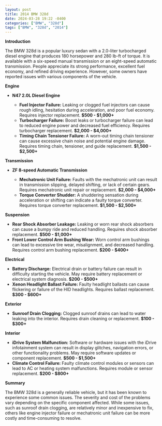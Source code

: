 ```yaml
---
layout: post
title: 2014 BMW 328d
date: 2024-03-28 19:22 -0400
categories: ["BMW", "328d"]
tags: ["BMW", "328d", "2014"]
---
```

**Introduction**

The BMW 328d is a popular luxury sedan with a 2.0-liter turbocharged diesel engine that produces 180 horsepower and 280 lb-ft of torque. It is available with a six-speed manual transmission or an eight-speed automatic transmission. People appreciate its strong performance, excellent fuel economy, and refined driving experience. However, some owners have reported issues with various components of the vehicle.

**Engine**

* **N47 2.0L Diesel Engine**

  * **Fuel Injector Failure:** Leaking or clogged fuel injectors can cause rough idling, hesitation during acceleration, and poor fuel economy. Requires injector replacement. **$500 - $1,000+**
  * **Turbocharger Failure:** Boost leaks or turbocharger failure can lead to reduced engine power and decreased fuel efficiency. Requires turbocharger replacement. **$2,000 - $4,000+**
  * **Timing Chain Tensioner Failure:** A worn-out timing chain tensioner can cause excessive chain noise and potential engine damage. Requires timing chain, tensioner, and guide replacement. **$1,500 - $2,500+**

**Transmission**

* **ZF 8-speed Automatic Transmission**

  * **Mechatronic Unit Failure:** Faults with the mechatronic unit can result in transmission slipping, delayed shifting, or lack of certain gears. Requires mechatronic unit repair or replacement. **$2,000 - $4,000+**
  * **Torque Converter Shudder:** A shuddering sensation during acceleration or shifting can indicate a faulty torque converter. Requires torque converter replacement. **$1,500 - $2,500+**

**Suspension**

* **Rear Shock Absorber Leakage:** Leaking or worn rear shock absorbers can cause a bumpy ride and reduced handling. Requires shock absorber replacement. **$500 - $1,000+**
* **Front Lower Control Arm Bushing Wear:** Worn control arm bushings can lead to excessive tire wear, misalignment, and decreased handling. Requires control arm bushing replacement. **$200 - $400+**

**Electrical**

* **Battery Discharge:** Electrical drain or battery failure can result in difficulty starting the vehicle. May require battery replacement or electrical system diagnosis. **$200 - $500+**
* **Xenon Headlight Ballast Failure:** Faulty headlight ballasts can cause flickering or failure of the HID headlights. Requires ballast replacement. **$300 - $600+**

**Exterior**

* **Sunroof Drain Clogging:** Clogged sunroof drains can lead to water leaking into the interior. Requires drain cleaning or replacement. **$100 - $300+**

**Interior**

* **iDrive System Malfunction:** Software or hardware issues with the iDrive infotainment system can result in display glitches, navigation errors, or other functionality problems. May require software updates or component replacement. **$500 - $1,500+**
* **Climate Control Failure:** Faulty climate control modules or sensors can lead to AC or heating system malfunctions. Requires module or sensor replacement. **$200 - $800+**

**Summary**

The BMW 328d is a generally reliable vehicle, but it has been known to experience some common issues. The severity and cost of the problems vary depending on the specific component affected. While some issues, such as sunroof drain clogging, are relatively minor and inexpensive to fix, others like engine injector failure or mechatronic unit failure can be more costly and time-consuming to resolve.
